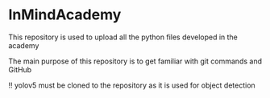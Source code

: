 # InMindAcademy
This repository is used to upload all the python files developed in the academy

The main purpose of this repository is to get familiar with git commands and GitHub

!! yolov5 must be cloned to the repository as it is used for object detection